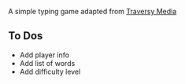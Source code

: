 A simple typing game adapted from [Traversy Media](https://www.youtube.com/c/TraversyMedia/about)

## To Dos

- Add player info
- Add list of words
- Add difficulty level
